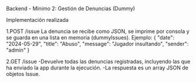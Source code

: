 Backend - Mínimo 2: Gestión de Denuncias (Dummy)


 Implementación realizada

1.POST /issue
La denuncia se recibe como JSON, se imprime por consola y se guarda en una lista en memoria (dummyIssues).
Ejemplo:
{
  "date": "2024-05-29",
  "title": "Abuso",
  "message": "Jugador insultando",
  "sender": "admin"
}

2.GET /issue
-Devuelve todas las denuncias registradas, incluyendo las que ha enviado la app durante la ejecución.
-La respuesta es un array JSON de objetos Issue.
